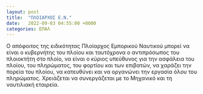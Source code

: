 ```yaml
---
layout: post
title:  "ΠΛΟΙΑΡΧΟΣ Ε.Ν."
date:   2022-09-03 04:55:00 +0000
categories: ΕΠΑΛ
---
```

Ο απόφοιτος της ειδικότητας Πλοίαρχος Εμπορικού Ναυτικού μπορεί να είναι ο κυβερνήτης του πλοίου και ταυτόχρονα ο αντιπρόσωπος του πλοιοκτήτη στο πλοίο, να είναι ο κύριος υπεύθυνος για την ασφάλεια του πλοίου, του πληρώματος, του φορτίου και των επιβατών, να χαράζει την πορεία του πλοίου, να κατευθύνει και να οργανώνει την εργασία όλου του πληρώματος. Χρειάζεται να συνεργάζεται με το Μηχανικό και τη ναυτιλιακή εταιρεία.
